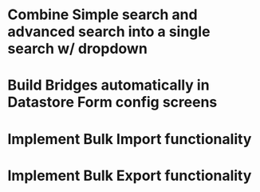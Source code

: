 # Combine Simple search and advanced search into a single search w/ dropdown
# Build Bridges automatically in Datastore Form config screens
# Implement Bulk Import functionality
# Implement Bulk Export functionality
